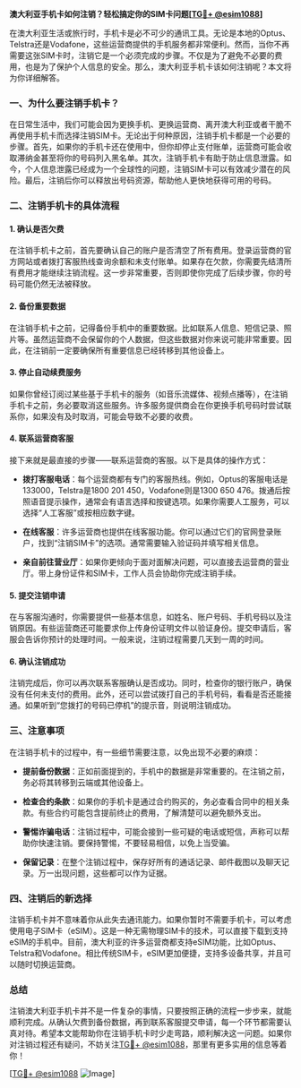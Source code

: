 **澳大利亚手机卡如何注销？轻松搞定你的SIM卡问题[[TG💪+ @esim1088](https://t.me/s/esim1088)]**

在澳大利亚生活或旅行时，手机卡是必不可少的通讯工具。无论是本地的Optus、Telstra还是Vodafone，这些运营商提供的手机服务都非常便利。然而，当你不再需要这张SIM卡时，注销它是一个必须完成的步骤。不仅是为了避免不必要的费用，也是为了保护个人信息的安全。那么，澳大利亚手机卡该如何注销呢？本文将为你详细解答。

### 一、为什么要注销手机卡？

在日常生活中，我们可能会因为更换手机、更换运营商、离开澳大利亚或者干脆不再使用手机卡而选择注销SIM卡。无论出于何种原因，注销手机卡都是一个必要的步骤。首先，如果你的手机卡还在使用中，但你却停止支付账单，运营商可能会收取滞纳金甚至将你的号码列入黑名单。其次，注销手机卡有助于防止信息泄露。如今，个人信息泄露已经成为一个全球性的问题，注销SIM卡可以有效减少潜在的风险。最后，注销后你可以释放出号码资源，帮助他人更快地获得可用的号码。

### 二、注销手机卡的具体流程

#### 1. 确认是否欠费
在注销手机卡之前，首先要确认自己的账户是否清空了所有费用。登录运营商的官方网站或者拨打客服热线查询余额和未支付账单。如果存在欠款，你需要先结清所有费用才能继续注销流程。这一步非常重要，否则即使你完成了后续步骤，你的号码可能仍然无法被释放。

#### 2. 备份重要数据
在注销手机卡之前，记得备份手机中的重要数据。比如联系人信息、短信记录、照片等。虽然运营商不会保留你的个人数据，但这些数据对你来说可能非常重要。因此，在注销前一定要确保所有重要信息已经转移到其他设备上。

#### 3. 停止自动续费服务
如果你曾经订阅过某些基于手机卡的服务（如音乐流媒体、视频点播等），在注销手机卡之前，务必要取消这些服务。许多服务提供商会在你更换手机号码时尝试联系你，如果没有及时取消，可能会导致不必要的收费。

#### 4. 联系运营商客服
接下来就是最直接的步骤——联系运营商的客服。以下是具体的操作方式：

- **拨打客服电话**：每个运营商都有专门的客服热线。例如，Optus的客服电话是133000，Telstra是1800 201 450，Vodafone则是1300 650 476。拨通后按照语音提示操作，通常会有语言选择和按键选项。如果你需要人工服务，可以选择“人工客服”或按相应数字键。

- **在线客服**：许多运营商也提供在线客服功能。你可以通过它们的官网登录账户，找到“注销SIM卡”的选项。通常需要输入验证码并填写相关信息。

- **亲自前往营业厅**：如果你更倾向于面对面解决问题，可以直接去运营商的营业厅。带上身份证件和SIM卡，工作人员会协助你完成注销手续。

#### 5. 提交注销申请
在与客服沟通时，你需要提供一些基本信息，如姓名、账户号码、手机号码以及注销原因。有些运营商还可能要求你上传身份证明文件以验证身份。提交申请后，客服会告诉你预计的处理时间。一般来说，注销过程需要几天到一周的时间。

#### 6. 确认注销成功
注销完成后，你可以再次联系客服确认是否成功。同时，检查你的银行账户，确保没有任何未支付的费用。此外，还可以尝试拨打自己的手机号码，看看是否还能接通。如果听到“您拨打的号码已停机”的提示音，则说明注销成功。

### 三、注意事项

在注销手机卡的过程中，有一些细节需要注意，以免出现不必要的麻烦：

- **提前备份数据**：正如前面提到的，手机中的数据是非常重要的。在注销之前，务必将其转移到云端或其他设备上。
  
- **检查合约条款**：如果你的手机卡是通过合约购买的，务必查看合同中的相关条款。有些合约可能包含提前终止的费用，了解清楚可以避免额外支出。

- **警惕诈骗电话**：注销过程中，可能会接到一些可疑的电话或短信，声称可以帮助你快速注销。要保持警惕，不要轻易相信，以免上当受骗。

- **保留记录**：在整个注销过程中，保存好所有的通话记录、邮件截图以及聊天记录。万一出现问题，这些都可以作为证据。

### 四、注销后的新选择

注销手机卡并不意味着你从此失去通讯能力。如果你暂时不需要手机卡，可以考虑使用电子SIM卡（eSIM）。这是一种无需物理SIM卡的技术，可以直接下载到支持eSIM的手机中。目前，澳大利亚的许多运营商都支持eSIM功能，比如Optus、Telstra和Vodafone。相比传统SIM卡，eSIM更加便捷，支持多设备共享，并且可以随时切换运营商。

### 总结

注销澳大利亚手机卡并不是一件复杂的事情，只要按照正确的流程一步步来，就能顺利完成。从确认欠费到备份数据，再到联系客服提交申请，每一个环节都需要认真对待。希望本文能帮助你在注销手机卡时少走弯路，顺利解决这一问题。如果你对注销过程还有疑问，不妨关注[TG💪+ @esim1088](https://t.me/s/esim1088)，那里有更多实用的信息等着你！

[[TG💪+ @esim1088](https://t.me/s/esim1088) ![Image](https://i.postimg.cc/4NQfJmqS/Snipaste-2025-05-13-00-14-12.png)]